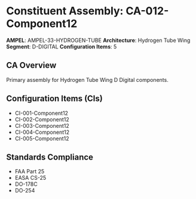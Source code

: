 # Constituent Assembly: CA-012-Component12

**AMPEL**: AMPEL-33-HYDROGEN-TUBE
**Architecture**: Hydrogen Tube Wing
**Segment**: D-DIGITAL
**Configuration Items**: 5

## CA Overview
Primary assembly for Hydrogen Tube Wing D Digital components.

## Configuration Items (CIs)
- CI-001-Component12
- CI-002-Component12
- CI-003-Component12
- CI-004-Component12
- CI-005-Component12

## Standards Compliance
- FAA Part 25
- EASA CS-25
- DO-178C
- DO-254
